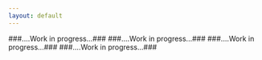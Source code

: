 ```yaml
---
layout: default
---
```


<!---
## Research scientist in physical oceanography
-->

<script>
  (function(i,s,o,g,r,a,m){i['GoogleAnalyticsObject']=r;i[r]=i[r]||function(){
  (i[r].q=i[r].q||[]).push(arguments)},i[r].l=1*new Date();a=s.createElement(o),
  m=s.getElementsByTagName(o)[0];a.async=1;a.src=g;m.parentNode.insertBefore(a,m)
  })(window,document,'script','https://www.google-analytics.com/analytics.js','ga');

  ga('create', 'UA-92268826-1', 'auto');
  ga('send', 'pageview');

</script>
###....Work in progress...###
###....Work in progress...###
###....Work in progress...###
###....Work in progress...###

